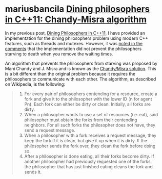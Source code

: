 # mariusbancila [Dining philosophers in C++11: Chandy-Misra algorithm](https://mariusbancila.ro/blog/2017/01/20/dining-philosophers-in-c11-chandy-misra-algorithm/)

In my previous post, [Dining Philosophers in C++11](https://mariusbancila.ro/blog/2017/01/16/dining-philosophers-in-cpp11/), I have provided an implementation for the dining philosophers problem using modern C++ features, such as threads and mutexes. However, it was [noted in the comments](https://mariusbancila.ro/blog/2017/01/16/dining-philosophers-in-cpp11/#comment-390346) that the implementation did not prevent the philosophers starving to death when you remove the waiting times.

An algorithm that prevents the philosophers from starving was proposed by Mani Chandy and J. Misra and is known as the [Chandy/Misra solution](https://en.wikipedia.org/wiki/Dining_philosophers_problem#Chandy.2FMisra_solution). This is a bit different than the original problem because it requires the philosophers to communicate with each other. The algorithm, as described on Wikipedia, is the following:

> 1. For every pair of philosophers contending for a resource, create a fork and give it to the philosopher with the lower ID (n for agent Pn). Each fork can either be dirty or clean. Initially, all forks are dirty.
> 2. When a philosopher wants to use a set of resources (i.e. eat), said philosopher must obtain the forks from their contending neighbors. For all such forks the philosopher does not have, they send a request message.
> 3. When a philosopher with a fork receives a request message, they keep the fork if it is clean, but give it up when it is dirty. If the philosopher sends the fork over, they clean the fork before doing so.
> 4. After a philosopher is done eating, all their forks become dirty. If another philosopher had previously requested one of the forks, the philosopher that has just finished eating cleans the fork and sends it.

